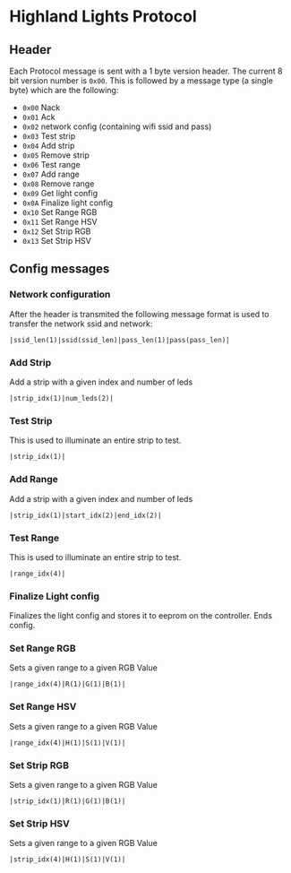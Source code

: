 # Highland Lights Protocol

## Header 
Each Protocol message is sent with a 1 byte version header. The current 8 bit version number is `0x00`. This is followed by a message type (a single byte) which are the following:
* `0x00` Nack
* `0x01` Ack
* `0x02` network config (containing wifi ssid and pass)
* `0x03` Test strip
* `0x04` Add strip
* `0x05` Remove strip
* `0x06` Test range
* `0x07` Add range
* `0x08` Remove range
* `0x09` Get light config
* `0x0A` Finalize light config
* `0x10` Set Range RGB
* `0x11` Set Range HSV
* `0x12` Set Strip RGB
* `0x13` Set Strip HSV


## Config messages
### Network configuration
After the header is transmited the following message format is used to transfer the network ssid and network:
```
|ssid_len(1)|ssid(ssid_len)|pass_len(1)|pass(pass_len)|
```

### Add Strip
Add a strip with a given index and number of leds

```
|strip_idx(1)|num_leds(2)|
```

### Test Strip
This is used to illuminate an entire strip to test.

```
|strip_idx(1)|
```

### Add Range
Add a strip with a given index and number of leds

```
|strip_idx(1)|start_idx(2)|end_idx(2)|
```

### Test Range
This is used to illuminate an entire strip to test.

```
|range_idx(4)|
```
### Finalize Light config
Finalizes the light config and stores it to eeprom on the controller. Ends config.

### Set Range RGB
Sets a given range to a given RGB Value

```
|range_idx(4)|R(1)|G(1)|B(1)|
```
### Set Range HSV
Sets a given range to a given RGB Value

```
|range_idx(4)|H(1)|S(1)|V(1)|
```
### Set Strip RGB
Sets a given range to a given RGB Value

```
|strip_idx(1)|R(1)|G(1)|B(1)|
```
### Set Strip HSV
Sets a given range to a given RGB Value

```
|strip_idx(4)|H(1)|S(1)|V(1)|
```
